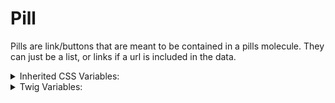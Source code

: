 <!-- This is the general documentation layout. Add or remove any sections as needed, but try to stay consistent across components. -->
# Pill

Pills are link/buttons that are meant to be contained in a pills molecule.
They can just be a list, or links if a url is included in the data.

<details>
  <summary>Inherited CSS Variables:</summary>
  - `--color` : Sets the label color.
  - `--background-color` : Sets the background color.
</details>

<details>
  <summary>Twig Variables:</summary>
  ```
  variant: "default",
  label: "Pill",
  url: "#",
  ```
</details>
